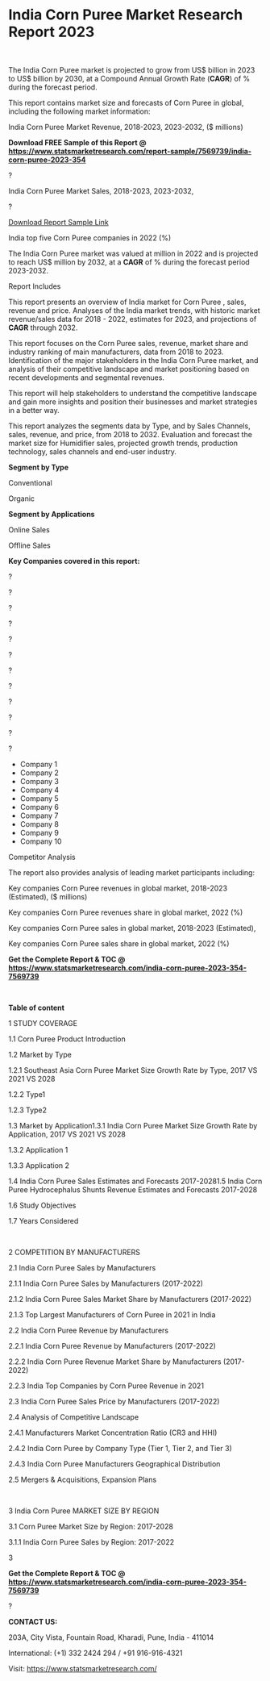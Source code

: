 <h1>India Corn Puree Market Research Report 2023</h1><br/><p>The India Corn Puree market is projected to grow from US$ billion in 2023 to US$ billion by 2030, at a Compound Annual Growth Rate (<strong>CAGR</strong>) of % during the forecast period.</p>
 
 
 
 <p>This report contains market size and forecasts of Corn Puree in global, including the following market information:</p>
 
 
 
 <p>India Corn Puree Market Revenue, 2018-2023, 2023-2032, ($ millions)</p>
 
 
 
 <div><b>Download FREE Sample of this Report @ <a href="https://www.statsmarketresearch.com/download-free-sample/7569739/india-corn-puree-2023-354">https://www.statsmarketresearch.com/report-sample/7569739/india-corn-puree-2023-354</a></b></div>
 
 
 
 <p>? </p>
 
 
 
 <p>India Corn Puree Market Sales, 2018-2023, 2023-2032,</p>
 
 
 
 <p>? </p>
 
 
 
 <p><a href="https://www.statsmarketresearch.com/download-free-sample/7569739/india-corn-puree-2023-354">Download Report Sample Link</a></p>
 
 
 
 <p>India top five Corn Puree companies in 2022 (%)</p>
 
 
 
 <p>The India Corn Puree market was valued at million in 2022 and is projected to reach US$ million by 2032, at a <strong>CAGR</strong> of % during the forecast period 2023-2032.</p>
 
 
 
 <p>Report Includes</p>
 
 
 
 <p>This report presents an overview of India market for Corn Puree , sales, revenue and price. Analyses of the India market trends, with historic market revenue/sales data for 2018 - 2022, estimates for 2023, and projections of <strong>CAGR</strong> through 2032.</p>
 
 
 
 <p>This report focuses on the Corn Puree sales, revenue, market share and industry ranking of main manufacturers, data from 2018 to 2023. Identification of the major stakeholders in the India Corn Puree market, and analysis of their competitive landscape and market positioning based on recent developments and segmental revenues.</p>
 
 
 
 <p>This report will help stakeholders to understand the competitive landscape and gain more insights and position their businesses and market strategies in a better way.</p>
 
 
 
 <p>This report analyzes the segments data by Type, and by Sales Channels, sales, revenue, and price, from 2018 to 2032. Evaluation and forecast the market size for Humidifier sales, projected growth trends, production technology, sales channels and end-user industry.</p>
 
 
 
 <p><strong>Segment by Type</strong></p>
 
 
 
 <p>Conventional</p>
 
 
 
 <p>Organic</p>
 
 
 
 <p><strong>Segment <strong><strong>by Applications</strong></strong></strong></p>
 
 
 
 <p>Online Sales</p>
 
 
 
 <p>Offline Sales</p>
 
 
 
 <p><strong>Key Companies covered in this report:</strong></p>
 
 
 
 <p>? </p>
 
 
 
 <p>? </p>
 
 
 
 <p>? </p>
 
 
 
 <p>? </p>
 
 
 
 <p>? </p>
 
 
 
 <p>? </p>
 
 
 
 <p>? </p>
 
 
 
 <p>? </p>
 
 
 
 <p>? </p>
 
 
 
 <p>? </p>
 
 
 
 <p>? </p>
 
 
 
 <p>? </p>
 
 
 
 <ul>
 
 <li>Company 1</li>
 
 <li>Company 2</li>
 
 <li>Company 3</li>
 
 <li>Company 4</li>
 
 <li>Company 5</li>
 
 <li>Company 6</li>
 
 <li>Company 7</li>
 
 <li>Company 8</li>
 
 <li>Company 9</li>
 
 <li>Company 10</li>
 
 </ul>
 
 
 
 <p>Competitor Analysis</p>
 
 
 
 <p>The report also provides analysis of leading market participants including:</p>
 
 
 
 <p>Key companies Corn Puree revenues in global market, 2018-2023 (Estimated), ($ millions)</p>
 
 
 
 <p>Key companies Corn Puree revenues share in global market, 2022 (%)</p>
 
 
 
 <p>Key companies Corn Puree sales in global market, 2018-2023 (Estimated),</p>
 
 
 
 <p>Key companies Corn Puree sales share in global market, 2022 (%)</p>
 
 
 
 <div><b>Get the Complete Report & TOC @ <a href="https://www.statsmarketresearch.com/india-corn-puree-2023-354-7569739">https://www.statsmarketresearch.com/india-corn-puree-2023-354-7569739</a></b></div>
 
 
 
 <p><br />
 
 <b>Table of content</b></p>
 
 
 
 <p>1 STUDY COVERAGE<br />
 
 1.1 Corn Puree Product Introduction<br />
 
 1.2 Market by Type<br />
 
 1.2.1 Southeast Asia Corn Puree Market Size Growth Rate by Type, 2017 VS 2021 VS 2028<br />
 
 1.2.2 Type1<br />
 
 1.2.3 Type2<br />
 
 1.3 Market by Application1.3.1 India Corn Puree Market Size Growth Rate by Application, 2017 VS 2021 VS 2028<br />
 
 1.3.2 Application 1<br />
 
 1.3.3 Application 2<br />
 
 1.4 India Corn Puree Sales Estimates and Forecasts 2017-20281.5 India Corn Puree Hydrocephalus Shunts Revenue Estimates and Forecasts 2017-2028<br />
 
 1.6 Study Objectives<br />
 
 1.7 Years Considered<br />
 
 <br />
 
 2 COMPETITION BY MANUFACTURERS<br />
 
 2.1 India Corn Puree Sales by Manufacturers<br />
 
 2.1.1 India Corn Puree Sales by Manufacturers (2017-2022)<br />
 
 2.1.2 India Corn Puree Sales Market Share by Manufacturers (2017-2022)<br />
 
 2.1.3 Top Largest Manufacturers of Corn Puree in 2021 in India<br />
 
 2.2 India Corn Puree Revenue by Manufacturers<br />
 
 2.2.1 India Corn Puree Revenue by Manufacturers (2017-2022)<br />
 
 2.2.2 India Corn Puree Revenue Market Share by Manufacturers (2017-2022)<br />
 
 2.2.3 India Top Companies by Corn Puree Revenue in 2021<br />
 
 2.3 India Corn Puree Sales Price by Manufacturers (2017-2022)<br />
 
 2.4 Analysis of Competitive Landscape<br />
 
 2.4.1 Manufacturers Market Concentration Ratio (CR3 and HHI)<br />
 
 2.4.2 India Corn Puree by Company Type (Tier 1, Tier 2, and Tier 3)<br />
 
 2.4.3 India Corn Puree Manufacturers Geographical Distribution<br />
 
 2.5 Mergers & Acquisitions, Expansion Plans<br />
 
 <br />
 
 3 India Corn Puree MARKET SIZE BY REGION<br />
 
 3.1 Corn Puree Market Size by Region: 2017-2028<br />
 
 3.1.1 India Corn Puree Sales by Region: 2017-2022<br />
 
 3</p>
 
 
 
 <div><b>Get the Complete Report & TOC @ <a href="https://www.statsmarketresearch.com/india-corn-puree-2023-354-7569739">https://www.statsmarketresearch.com/india-corn-puree-2023-354-7569739</a></b></div>
 
 
 
 <p>? </p>
 
 
 
 <p><b>CONTACT US:</b><br />
 
 203A, City Vista, Fountain Road, Kharadi, Pune, India - 411014<br />
 
 International: (+1) 332 2424 294 / +91 916-916-4321<br />
 
 Visit: <a href="https://www.statsmarketresearch.com/">https://www.statsmarketresearch.com/</a></p>